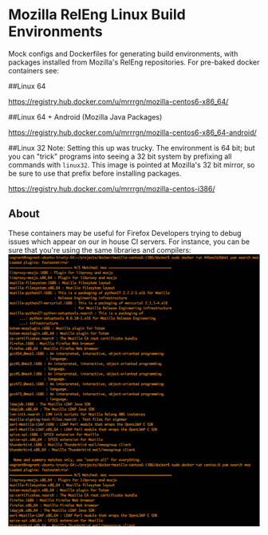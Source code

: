 Mozilla RelEng Linux Build Environments
=======================================

Mock configs and Dockerfiles for generating build environments, with packages installed from Mozilla's RelEng repositories. For pre-baked docker containers see:

##Linux 64

https://registry.hub.docker.com/u/mrrrgn/mozilla-centos6-x86_64/

##Linux 64 + Android (Mozilla Java Packages)

https://registry.hub.docker.com/u/mrrrgn/mozilla-centos6-x86_64-android/

##Linux 32
Note: Setting this up was trucky. The environment is 64 bit; but you can "trick" programs into seeing a 32 bit system by prefixing all commands with `linux32`. This image is pointed at Mozilla's 32 bit mirror, so be sure to use that prefix before installing packages.

https://registry.hub.docker.com/u/mrrrgn/mozilla-centos-i386/

## About
These containers may be useful for Firefox Developers trying to debug issues which appear on our in house CI servers. For instance, you can be sure that you're using the same libraries and compilers:
<img src="yum.png"></img>
